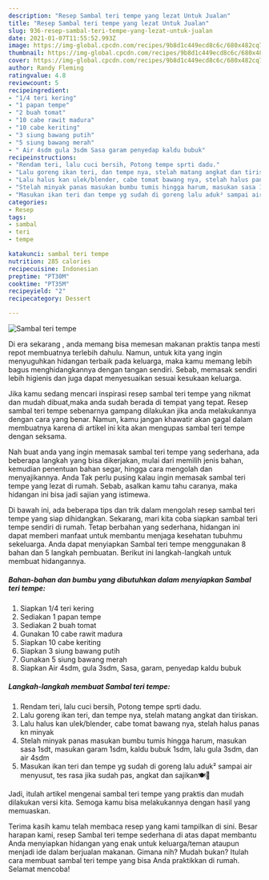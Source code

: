 ```yaml
---
description: "Resep Sambal teri tempe yang lezat Untuk Jualan"
title: "Resep Sambal teri tempe yang lezat Untuk Jualan"
slug: 936-resep-sambal-teri-tempe-yang-lezat-untuk-jualan
date: 2021-01-07T11:55:52.993Z
image: https://img-global.cpcdn.com/recipes/9b8d1c449ecd8c6c/680x482cq70/sambal-teri-tempe-foto-resep-utama.jpg
thumbnail: https://img-global.cpcdn.com/recipes/9b8d1c449ecd8c6c/680x482cq70/sambal-teri-tempe-foto-resep-utama.jpg
cover: https://img-global.cpcdn.com/recipes/9b8d1c449ecd8c6c/680x482cq70/sambal-teri-tempe-foto-resep-utama.jpg
author: Randy Fleming
ratingvalue: 4.8
reviewcount: 5
recipeingredient:
- "1/4 teri kering"
- "1 papan tempe"
- "2 buah tomat"
- "10 cabe rawit madura"
- "10 cabe keriting"
- "3 siung bawang putih"
- "5 siung bawang merah"
- " Air 4sdm gula 3sdm Sasa garam penyedap kaldu bubuk"
recipeinstructions:
- "Rendam teri, lalu cuci bersih, Potong tempe sprti dadu."
- "Lalu goreng ikan teri, dan tempe nya, stelah matang angkat dan tiriskan."
- "Lalu halus kan ulek/blender, cabe tomat bawang nya, stelah halus panas kn minyak"
- "Stelah minyak panas masukan bumbu tumis hingga harum, masukan sasa 1sdt, masukan garam 1sdm, kaldu bubuk 1sdm, lalu gula 3sdm, dan air 4sdm"
- "Masukan ikan teri dan tempe yg sudah di goreng lalu aduk² sampai air menyusut, tes rasa jika sudah pas, angkat dan sajikan🍽️🤗"
categories:
- Resep
tags:
- sambal
- teri
- tempe

katakunci: sambal teri tempe 
nutrition: 285 calories
recipecuisine: Indonesian
preptime: "PT30M"
cooktime: "PT35M"
recipeyield: "2"
recipecategory: Dessert

---
```



![Sambal teri tempe](https://img-global.cpcdn.com/recipes/9b8d1c449ecd8c6c/680x482cq70/sambal-teri-tempe-foto-resep-utama.jpg)

Di era  sekarang , anda memang bisa memesan makanan praktis tanpa mesti repot membuatnya terlebih dahulu. Namun, untuk kita yang ingin menyuguhkan hidangan terbaik pada keluarga, maka kamu memang lebih bagus menghidangkannya dengan tangan sendiri. Sebab, memasak sendiri lebih higienis dan juga dapat menyesuaikan sesuai kesukaan keluarga.

Jika kamu sedang mencari inspirasi resep sambal teri tempe yang nikmat dan mudah dibuat,maka anda sudah berada di tempat yang tepat. Resep sambal teri tempe  sebenarnya gampang dilakukan jika anda melakukannya dengan cara yang benar. Namun, kamu jangan khawatir akan gagal dalam membuatnya 
karena di artikel ini kita akan mengupas sambal teri tempe dengan seksama.  



Nah buat anda yang ingin memasak sambal teri tempe yang sederhana, ada beberapa langkah yang bisa dikerjakan, mulai dari memilih jenis bahan, kemudian penentuan bahan segar, hingga cara mengolah dan menyajikannya. Anda Tak perlu pusing kalau ingin memasak sambal teri tempe yang lezat di rumah. Sebab, asalkan kamu  tahu caranya, maka hidangan ini bisa jadi sajian yang istimewa.

Di bawah ini, ada beberapa tips dan trik dalam mengolah resep sambal teri tempe yang siap dihidangkan. Sekarang, mari kita coba siapkan sambal teri tempe sendiri di rumah. Tetap berbahan yang sederhana, hidangan ini dapat memberi manfaat untuk membantu menjaga kesehatan tubuhmu sekeluarga. Anda dapat menyiapkan Sambal teri tempe menggunakan 8 bahan dan 5 langkah pembuatan. Berikut ini langkah-langkah untuk membuat hidangannya.

<!--inarticleads1-->

##### Bahan-bahan dan bumbu yang dibutuhkan dalam menyiapkan Sambal teri tempe:

1. Siapkan 1/4 teri kering
1. Sediakan 1 papan tempe
1. Sediakan 2 buah tomat
1. Gunakan 10 cabe rawit madura
1. Siapkan 10 cabe keriting
1. Siapkan 3 siung bawang putih
1. Gunakan 5 siung bawang merah
1. Siapkan  Air 4sdm, gula 3sdm, Sasa, garam, penyedap kaldu bubuk




<!--inarticleads2-->

##### Langkah-langkah membuat Sambal teri tempe:

1. Rendam teri, lalu cuci bersih, Potong tempe sprti dadu.
1. Lalu goreng ikan teri, dan tempe nya, stelah matang angkat dan tiriskan.
1. Lalu halus kan ulek/blender, cabe tomat bawang nya, stelah halus panas kn minyak
1. Stelah minyak panas masukan bumbu tumis hingga harum, masukan sasa 1sdt, masukan garam 1sdm, kaldu bubuk 1sdm, lalu gula 3sdm, dan air 4sdm
1. Masukan ikan teri dan tempe yg sudah di goreng lalu aduk² sampai air menyusut, tes rasa jika sudah pas, angkat dan sajikan🍽️🤗




Jadi, itulah artikel mengenai  sambal teri tempe  yang praktis dan mudah dilakukan versi kita. Semoga kamu bisa melakukannya dengan hasil yang memuaskan. 

Terima kasih kamu telah membaca resep yang kami tampilkan di sini. Besar harapan kami, resep  Sambal teri tempe sederhana di atas dapat membantu Anda menyiapkan hidangan yang enak untuk keluarga/teman ataupun menjadi ide dalam berjualan makanan. Gimana nih? Mudah bukan? Itulah cara membuat sambal teri tempe yang bisa Anda praktikkan di rumah. Selamat mencoba!

